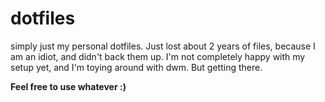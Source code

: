# dotfiles
simply just my personal dotfiles.
Just lost about 2 years of files, because I am an idiot, and didn't back them up.
I'm not completely happy with my setup yet, and I'm toying around with dwm. 
But getting there.

**Feel free to use whatever :)**
